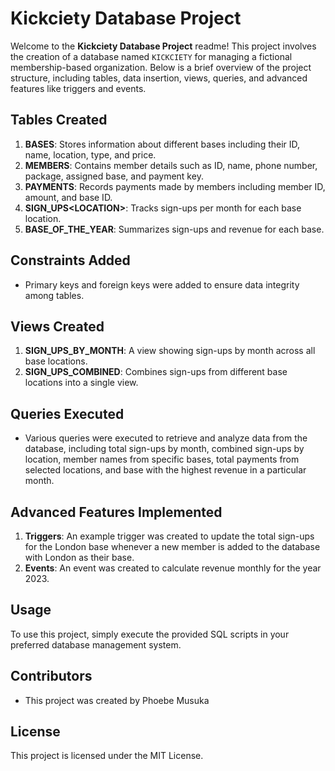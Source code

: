 # Kickciety Database Project

Welcome to the **Kickciety Database Project** readme! This project involves the creation of a database named `KICKCIETY` for managing a fictional membership-based organization. Below is a brief overview of the project structure, including tables, data insertion, views, queries, and advanced features like triggers and events.

## Tables Created

1. **BASES**: Stores information about different bases including their ID, name, location, type, and price.
2. **MEMBERS**: Contains member details such as ID, name, phone number, package, assigned base, and payment key.
3. **PAYMENTS**: Records payments made by members including member ID, amount, and base ID.
4. **SIGN_UPS\<LOCATION>**: Tracks sign-ups per month for each base location.
5. **BASE_OF_THE_YEAR**: Summarizes sign-ups and revenue for each base.
   
## Constraints Added

- Primary keys and foreign keys were added to ensure data integrity among tables.

## Views Created

1. **SIGN_UPS_BY_MONTH**: A view showing sign-ups by month across all base locations.
2. **SIGN_UPS_COMBINED**: Combines sign-ups from different base locations into a single view.

## Queries Executed

- Various queries were executed to retrieve and analyze data from the database, including total sign-ups by month, combined sign-ups by location, member names from specific bases, total payments from selected locations, and base with the highest revenue in a particular month.

## Advanced Features Implemented

1. **Triggers**: An example trigger was created to update the total sign-ups for the London base whenever a new member is added to the database with London as their base.
2. **Events**: An event was created to calculate revenue monthly for the year 2023.

## Usage

To use this project, simply execute the provided SQL scripts in your preferred database management system.

## Contributors

- This project was created by Phoebe Musuka

## License

This project is licensed under the MIT License.
